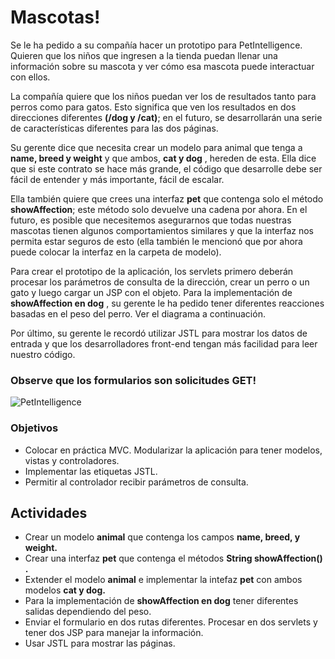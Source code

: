 # Mascotas!

Se le ha pedido a su compañía hacer un prototipo para PetIntelligence. Quieren que los niños que ingresen a la tienda puedan llenar una información sobre su mascota y ver cómo esa mascota puede interactuar con ellos.

La compañía quiere que los niños puedan ver los de resultados tanto para perros como para gatos. Esto significa que ven los resultados en dos direcciones diferentes **(/dog y /cat)**; en el futuro, se desarrollarán una serie de características diferentes para las dos páginas.

Su gerente dice que necesita crear un modelo para animal que tenga a **name, breed y weight** y que ambos, **cat y dog** , hereden de esta. Ella dice que si este contrato se hace más grande, el código que desarrolle debe ser fácil de entender y más importante, fácil de escalar.

Ella también quiere que crees una interfaz **pet** que contenga solo el método **showAffection**; este método solo devuelve una cadena por ahora. En el futuro, es posible que necesitemos asegurarnos que todas nuestras mascotas tienen algunos comportamientos similares y que la interfaz nos permita estar seguros de esto (ella también le mencionó que por ahora puede colocar la interfaz en la carpeta de modelo).

Para crear el prototipo de la aplicación, los servlets primero deberán procesar los parámetros de consulta de la dirección, crear un perro o un gato y luego cargar un JSP con el objeto. Para la implementación de **showAffection en dog** , su gerente le ha pedido tener diferentes reacciones basadas en el peso del perro. Ver el diagrama a continuación.

Por último, su gerente le recordó utilizar JSTL para mostrar los datos de entrada y que los desarrolladores front-end tengan más facilidad para leer nuestro código.

### Observe que los formularios son solicitudes GET!

![PetIntelligence](https://s3.amazonaws.com/General_V88/boomyeah2015/codingdojo/curriculum/content/chapter/04_10_petIntelligence.png)

### Objetivos

- Colocar en práctica MVC. Modularizar la aplicación para tener modelos, vistas y controladores.
- Implementar las etiquetas JSTL.
- Permitir al controlador recibir parámetros de consulta.

## Actividades

- Crear un modelo **animal** que contenga los campos **name, breed, y weight.**
- Crear una interfaz **pet** que contenga el métodos **String showAffection() .**
- Extender el modelo **animal** e implementar la intefaz **pet** con ambos modelos **cat y dog.**
- Para la implementación de **showAffection en dog** tener diferentes salidas dependiendo del peso.
- Enviar el formulario en dos rutas diferentes. Procesar en dos servlets y tener dos JSP para manejar la información.
- Usar JSTL para mostrar las páginas.

